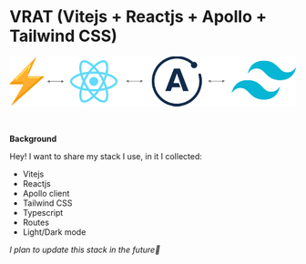 # VRAT (Vitejs + Reactjs + Apollo + Tailwind CSS)

<p align="center">
  <img src="https://raw.githubusercontent.com/Rezvitsky/vrat/main/src/assets/images/preview.png">
  <br>
</p>

<br>

**Background**

Hey! I want to share my stack I use, in it I collected:

* Vitejs
* Reactjs
* Apollo client
* Tailwind CSS
* Typescript
* Routes
* Light/Dark mode

*I plan to update this stack in the future🙂*
